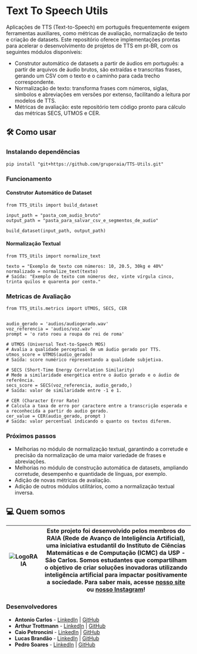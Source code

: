 # Text To Speech Utils
Aplicações de TTS (Text-to-Speech) em português frequentemente exigem ferramentas auxiliares, como métricas de avaliação, normalização de texto e criação de datasets. Este repositório oferece implementações prontas para acelerar o desenvolvimento de projetos de TTS em pt-BR, com os seguintes módulos disponíveis:
- Construtor automático de datasets a partir de áudios em português: a partir de arquivos de áudio brutos, são extraídas e transcritas frases, gerando um CSV com o texto e o caminho para cada trecho correspondente.
- Normalização de texto: transforma frases com números, siglas, símbolos e abreviações em versões por extenso, facilitando a leitura por modelos de TTS.
- Métricas de avaliação: este repositório tem código pronto para cálculo das métricas SECS, UTMOS e CER.

## 🛠️ Como usar

### Instalando dependências
```
pip install "git+https://github.com/gruporaia/TTS-Utils.git"
```
### Funcionamento

#### Construtor Automático de Dataset
```
from TTS_Utils import build_dataset

input_path = "pasta_com_audio_bruto"
output_path = "pasta_para_salvar_csv_e_segmentos_de_audio"

build_dataset(input_path, output_path)
```

#### Normalização Textual
```
from TTS_Utils import normalize_text

texto = "Exemplo de texto com números: 10, 20.5, 30kg e 40%"
normalizado = normalize_text(texto)
# Saída: "Exemplo de texto com números dez, vinte vírgula cinco, trinta quilos e quarenta por cento."
```
### Metricas de Avaliação 

```
from TTS_Utils.metrics import UTMOS, SECS, CER


audio_gerado = 'audios/audiogerado.wav'
voz_referencia = 'audios/voz.wav'
prompt = 'o rato roeu a roupa do rei de roma'

# UTMOS (Universal Text-to-Speech MOS)
# Avalia a qualidade perceptual de um áudio gerado por TTS.
utmos_score = UTMOS(audio_gerado)
# Saída: score numérico representando a qualidade subjetiva.

# SECS (Short-Time Energy Correlation Similarity)
# Mede a similaridade energética entre o áudio gerado e o áudio de referência.
secs_score = SECS(voz_referencia, audio_gerado,)
# Saída: valor de similaridade entre -1 e 1.

# CER (Character Error Rate)
# Calcula a taxa de erro por caractere entre a transcrição esperada e a reconhecida a partir do audio gerado.
cer_value = CER(audio_gerado, prompt )
# Saída: valor percentual indicando o quanto os textos diferem.

```
### Próximos passos 
- Melhorias no módulo de normalização textual, garantindo a corretude e precisão da normalização de uma maior variedade de frases e abreviações.
- Melhorias no módulo de construção automática de datasets, ampliando corretude, desempenho e quantidade de línguas, por exemplo.
- Adição de novas métricas de avaliação.
- Adição de outros módulos utilitários, como a normalização textual inversa.

## 💻 Quem somos
| ![LogoRAIA](https://github.com/user-attachments/assets/ce3f8386-a900-43ff-af84-adce9c17abd2) |  Este projeto foi desenvolvido pelos membros do **RAIA (Rede de Avanço de Inteligência Artificial)**, uma iniciativa estudantil do Instituto de Ciências Matemáticas e de Computação (ICMC) da USP - São Carlos. Somos estudantes que compartilham o objetivo de criar soluções inovadoras utilizando inteligência artificial para impactar positivamente a sociedade. Para saber mais, acesse [nosso site](https://gruporaia.vercel.app/) ou [nosso Instagram](instagram.com/grupo.raia)! |
|------------------|-------------------------------------------|

### Desenvolvedores
- **Antonio Carlos** - [LinkedIn](https://www.linkedin.com/in/ant%C3%B4nio-carlos-micheli-b10bb4289/) | [GitHub]()
- **Arthur Trottmann** - [LinkedIn](https://www.linkedin.com/in/arthur-ramos-9b81b9201/) | [GitHub]()
- **Caio Petroncini** - [LinkedIn](https://www.linkedin.com/in/caio-petroncini-7105941aa/) | [GitHub]()
- **Lucas Brandão** - [LinkedIn](https://www.linkedin.com/in/lucas-de-souza-brandão-590b1228b/) | [GitHub]()
- **Pedro Soares** - [LinkedIn](https://www.linkedin.com/in/pedro-soares-b3625b238/) | [GitHub]()

